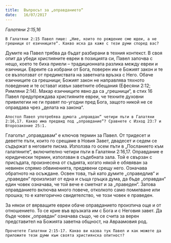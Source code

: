 ```yaml
---
title:  Въпросът за „оправданието“
date:   16/07/2017
---
```


_Галатяни 2:15,16_

`В Галатяни 2:15 Павел пише: „Ние, които по рождение сме юдеи, а не грешници от езичниците“. Какво иска да каже с тези думи според вас?`

Думите на Павел трябва да бъдат разбирани в техния контекст. В своя опит да убеди християните евреи в позицията си, Павел започва с нещо, което те биха приели – традиционната разлика между евреи и езичници. Евреите са избрани от Бога, поверен им е Божият закон и те се възползват от предимствата на заветната връзка с Него. Обаче езичниците са грешници; Божият закон не направлява тяхното поведение и те остават извън заветните обещания (Ефесяни 2:12; Римляни 2:14). Макар езичниците явно да са „грешници“, в стих 16 Павел предупреждава християните евреи, че техните духовни привилегии не ги правят по-угодни пред Бога, защото никой не се оправдава чрез „делата на закона“.

`Апостол Павел употребява думата „оправдан“ четири пъти в Галатяни 2:16,17. Какво има предвид под „оправдание“? Сравнете с Изход 23:7 и Второзаконие 25:1.`

Глаголът „оправдавам“ е ключов термин за Павел. От тридесет и деветте пъти, които го срещаме в Новия Завет, двадесет и седем се съдържат в неговите писма. Използва го осем пъти в „Посланието към галатяните“, включително четири пъти в Галатяни 2:16,17. Оправдание е юридически термин, използван в съдебната зала. Той е свързан с присъдата, произнесена от съдията, когато някой е обявяван за невинен спрямо обвиненията, предявени срещу него. Означава обратното на осъждане. Освен това, тъй като думите „справедлив“ и „праведен“ произлизат от една и съща гръцка дума, да бъде „оправдан“ един човек означава, че той вече е сметнат и за „праведен“. Затова оправданието включва много повече, отколкото само помилване или прошка; то е категорично свидетелство, че този човек е праведен.

За някои от вярващите евреи обаче оправданието произтича още и от отношението. То се крие във връзката им с Бога и с Неговия завет. Да бъде човек „оправдан“ означава също, че се счита за верен представител на Божията заветна общност, на Авраамовия род.

`Прочетете Галатяни 2:15-17. Какво ви казва тук Павел и как можете да приложите тези думи към своята християнска опитност?`